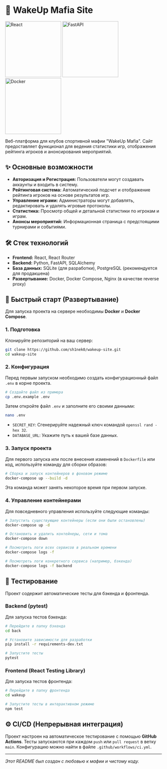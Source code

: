 # 🎲 WakeUp Mafia Site


<p align="left">
  <img src="https://raw.githubusercontent.com/FortAwesome/Font-Awesome/6.x/svgs/brands/react.svg?sanitize=true&color=61DAFB" alt="React" height="180"/>
  <img src="https://raw.githubusercontent.com/tiangolo/fastapi/master/docs/en/docs/img/logo-margin/logo-teal.png" alt="FastAPI" height="180"/>
  <img src="https://raw.githubusercontent.com/FortAwesome/Font-Awesome/6.x/svgs/brands/docker.svg?sanitize=true&color=2496ED" alt="Docker" height="180"/>
</p>
Веб-платформа для клубов спортивной мафии "WakeUp Mafia". Сайт предоставляет функционал для ведения статистики игр, отображения рейтинга игроков и анонсирования мероприятий.

## ✨ Основные возможности

*   **Авторизация и Регистрация:** Пользователи могут создавать аккаунты и входить в систему.
*   **Рейтинговая система:** Автоматический подсчет и отображение рейтинга игроков на основе результатов игр.
*   **Управление играми:** Администраторы могут добавлять, редактировать и удалять игровые протоколы.
*   **Статистика:** Просмотр общей и детальной статистики по игрокам и играм.
*   **Анонсы мероприятий:** Информационная страница с предстоящими турнирами и событиями.

## 🛠️ Стек технологий

*   **Frontend:** React, React Router
*   **Backend:** Python, FastAPI, SQLAlchemy
*   **База данных:** SQLite (для разработки), PostgreSQL (рекомендуется для продакшена)
*   **Развертывание:** Docker, Docker Compose, Nginx (в качестве reverse proxy)

## 🚀 Быстрый старт (Развертывание)

Для запуска проекта на сервере необходимы **Docker** и **Docker Compose**.

### 1. Подготовка

Клонируйте репозиторий на ваш сервер:
```bash
git clone https://github.com/sh1nek0/wakeup-site.git
cd wakeup-site
```

### 2. Конфигурация

Перед первым запуском необходимо создать конфигурационный файл `.env` в корне проекта.

```bash
# Создайте файл из примера
cp .env.example .env
```
Затем откройте файл `.env` и заполните его своими данными:
```bash
nano .env
```
*   `SECRET_KEY`: Сгенерируйте надежный ключ командой `openssl rand -hex 32`.
*   `DATABASE_URL`: Укажите путь к вашей базе данных.

### 3. Запуск проекта

Для первого запуска или после внесения изменений в `Dockerfile` или код, используйте команду для сборки образов:

```bash
# Сборка и запуск контейнеров в фоновом режиме
docker-compose up --build -d
```
Эта команда может занять некоторое время при первом запуске.

### 4. Управление контейнерами

Для повседневного управления используйте следующие команды:

```bash
# Запустить существующие контейнеры (если они были остановлены)
docker-compose up -d

# Остановить и удалить контейнеры, сети и тома
docker-compose down

# Посмотреть логи всех сервисов в реальном времени
docker-compose logs -f

# Посмотреть логи конкретного сервиса (например, бэкенда)
docker-compose logs -f backend
```

## 🧪 Тестирование

Проект содержит автоматические тесты для бэкенда и фронтенда.

### Backend (pytest)

Для запуска тестов бэкенда:
```bash
# Перейдите в папку бэкенда
cd back

# Установите зависимости для разработки
pip install -r requirements-dev.txt

# Запустите тесты
pytest
```

### Frontend (React Testing Library)

Для запуска тестов фронтенда:
```bash
# Перейдите в папку фронтенда
cd wakeup

# Запустите тесты в интерактивном режиме
npm test
```

## ⚙️ CI/CD (Непрерывная интеграция)

Проект настроен на автоматическое тестирование с помощью **GitHub Actions**. Тесты запускаются при каждом `push` или `pull request` в ветку `main`. Конфигурацию можно найти в файле `.github/workflows/ci.yml`.

---
*Этот README был создан с любовью к мафии и чистому коду.*
